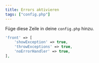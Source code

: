 ```yaml
---
title: Errors aktivieren
tags: ["config.php"]
---
```


Füge diese Zeile in deine `config.php` hinzu.


```php
'front' => [
    'showException' => true,
    'throwExceptions' => true,
    'noErrorHandler' => true,
],
```